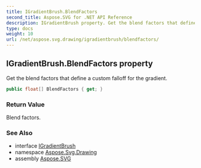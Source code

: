 ```yaml
---
title: IGradientBrush.BlendFactors
second_title: Aspose.SVG for .NET API Reference
description: IGradientBrush property. Get the blend factors that define a custom falloff for the gradient
type: docs
weight: 10
url: /net/aspose.svg.drawing/igradientbrush/blendfactors/
---
```

## IGradientBrush.BlendFactors property

Get the blend factors that define a custom falloff for the gradient.

```csharp
public float[] BlendFactors { get; }
```

### Return Value

Blend factors.

### See Also

* interface [IGradientBrush](../)
* namespace [Aspose.Svg.Drawing](../../igradientbrush/)
* assembly [Aspose.SVG](../../../)
